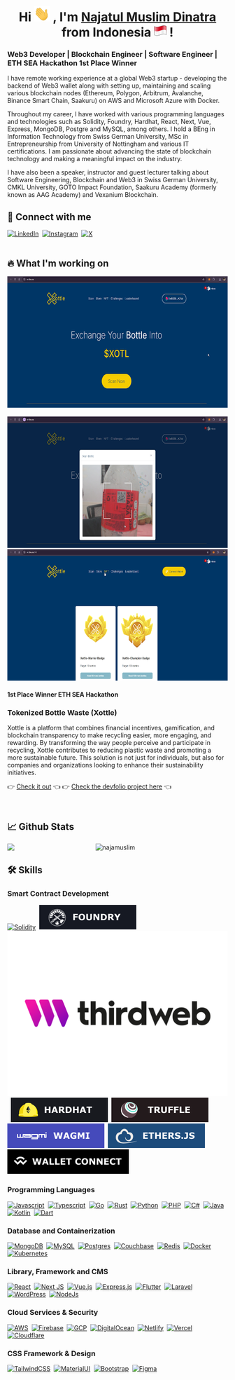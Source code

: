 <h1 align="center"> Hi <img src="img/wave.gif" width="36px" /> , I'm <u>Najatul Muslim Dinatra</u> from Indonesia <img src="img/indonesian-flag.png" width="28px" /> ! </h1>

<h3> Web3 Developer | Blockchain Engineer | Software Engineer | ETH SEA Hackathon 1st Place Winner </h3>

I have remote working experience at a global Web3 startup - developing the backend of Web3 wallet along with setting up, maintaining and scaling various blockchain nodes (Ethereum, Polygon, Arbitrum, Avalanche, Binance Smart Chain, Saakuru) on AWS and Microsoft Azure with Docker.

Throughout my career, I have worked with various programming languages and technologies such as Solidity, Foundry, Hardhat, React, Next, Vue, Express, MongoDB, Postgre and MySQL, among others. I hold a BEng in Information Technology from Swiss German University, MSc in Entrepreneurship from University of Nottingham and various IT certifications. I am passionate about advancing the state of blockchain technology and making a meaningful impact on the industry.

I have also been a speaker, instructor and guest lecturer talking about Software Engineering, Blockchain and Web3 in Swiss German University, CMKL University, GOTO Impact Foundation, Saakuru Academy (formerly known as AAG Academy) and Vexanium Blockchain.

<h2> 🤝 Connect with me </h2> 
<a href="https://www.linkedin.com/in/najatul-muslim-dinatra/" target="_blank"><img src="https://img.shields.io/badge/linkedin-%230077B5.svg?style=for-the-badge&logo=linkedin&logoColor=white" alt="LinkedIn"></a>&nbsp;
<a href="https://www.instagram.com/naja.slanardo/" target="_blank"><img src="https://img.shields.io/badge/Instagram-%23E4405F.svg?style=for-the-badge&logo=Instagram&logoColor=white" alt="Instagram"></a>&nbsp;
<a href="https://twitter.com/najamuslim" target="_blank"><img src="https://img.shields.io/badge/X-%23000000.svg?style=for-the-badge&logo=X&logoColor=white" alt="X"></a>

<br />
<br />

<h2> 🔥 What I'm working on </h2> 
<a href="https://xottle.asia/" target="_blank"><img src="img/screenshot1.png" alt="Xottle. Tokenized Bottle Waste" height="300"></a>&nbsp;
<a href="https://xottle.asia/" target="_blank"><img src="img/screenshot2.png" alt="Xottle. Tokenized Bottle Waste" height="300"></a>
<a href="https://xottle.asia/" target="_blank"><img src="img/screenshot3.png" alt="Xottle. Tokenized Bottle Waste" height="300"></a>
<h4>1st Place Winner ETH SEA Hackathon</h4>
<h3>Tokenized Bottle Waste (Xottle)</h3>
<p>Xottle is a platform that combines financial incentives, gamification, and blockchain transparency to make recycling easier, more engaging, and rewarding. By transforming the way people perceive and participate in recycling, Xottle contributes to reducing plastic waste and promoting a more sustainable future. This solution is not just for individuals, but also for companies and organizations looking to enhance their sustainability initiatives.</p>
👉 <a href="https://xottle.asia/"> Check it out</a> 👈
👉 <a href="https://devfolio.co/projects/tokenized-bottle-waste-xottle-ace9"> Check the devfolio project here</a> 👈

<br />
<br />
<br />

<h2> 📈 Github Stats </h2> 
<a href="https://github.com/najamuslim/github-readme-stats"><img align="left" width="40%" src="https://github-readme-stats.vercel.app/api/top-langs/?username=najamuslim&layout=compact&theme=tokyonight" /></a>

<img width="55%" src="https://github-readme-streak-stats.herokuapp.com/?user=najamuslim&theme=tokyonight" alt="najamuslim" />


<h2> 🛠️ Skills </h2> 
<h3> Smart Contract Development </h3> 
<a href="https://www.linkedin.com/in/najatul-muslim-dinatra/" target="_blank"><img src="https://img.shields.io/badge/Solidity-%23363636.svg?style=for-the-badge&logo=solidity&logoColor=white" alt="Solidity"></a>&nbsp;
<a href="https://www.linkedin.com/in/najatul-muslim-dinatra/" target="_blank"><img src="img/foundry.svg" alt="Foundry"></a>&nbsp;
<a href="https://www.linkedin.com/in/najatul-muslim-dinatra/" target="_blank"><img src="img/thirdweb.svg" alt="Thirdweb"></a>&nbsp;
<a href="https://www.linkedin.com/in/najatul-muslim-dinatra/" target="_blank"><img src="img/hardhat.svg" alt="Hardhat"></a>&nbsp;
<a href="https://www.linkedin.com/in/najatul-muslim-dinatra/" target="_blank"><img src="img/truffle.svg" alt="Truffle"></a>&nbsp;
<a href="https://www.linkedin.com/in/najatul-muslim-dinatra/" target="_blank"><img src="img/wagmi.svg" alt="Wagmi"></a>&nbsp;
<a href="https://www.linkedin.com/in/najatul-muslim-dinatra/" target="_blank"><img src="img/ethers.js.svg" alt="Ethers.js"></a>&nbsp;
<a href="https://www.linkedin.com/in/najatul-muslim-dinatra/" target="_blank"><img src="img/walletconnect.svg" alt="WalletConnect"></a>&nbsp;

<br />

<h3> Programming Languages </h3> 
<a href="https://www.linkedin.com/in/najatul-muslim-dinatra/" target="_blank"><img src="https://img.shields.io/badge/javascript-%23323330.svg?style=for-the-badge&logo=javascript&logoColor=%23F7DF1E" alt="Javascript"></a>&nbsp;
<a href="https://www.linkedin.com/in/najatul-muslim-dinatra/" target="_blank"><img src="https://img.shields.io/badge/typescript-%23007ACC.svg?style=for-the-badge&logo=typescript&logoColor=white" alt="Typescript"></a>&nbsp;
<a href="https://www.linkedin.com/in/najatul-muslim-dinatra/" target="_blank"><img src="https://img.shields.io/badge/Go-00ADD8?style=for-the-badge&logo=go&logoColor=white" alt="Go"></a>&nbsp;
<a href="https://www.linkedin.com/in/najatul-muslim-dinatra/" target="_blank"><img src="https://img.shields.io/badge/Rust-%23000000.svg?e&logo=rust&logoColor=white" alt="Rust"></a>&nbsp;
<a href="https://www.linkedin.com/in/najatul-muslim-dinatra/" target="_blank"><img src="https://img.shields.io/badge/python-3670A0?style=for-the-badge&logo=python&logoColor=ffdd54" alt="Python"></a>&nbsp;
<a href="https://www.linkedin.com/in/najatul-muslim-dinatra/" target="_blank"><img src="https://img.shields.io/badge/php-%23777BB4.svg?style=for-the-badge&logo=php&logoColor=white" alt="PHP"></a>&nbsp;
<a href="https://www.linkedin.com/in/najatul-muslim-dinatra/" target="_blank"><img src="https://img.shields.io/badge/c%23-%23239120.svg?style=for-the-badge&logo=csharp&logoColor=white" alt="C#"></a>&nbsp;
<a href="https://www.linkedin.com/in/najatul-muslim-dinatra/" target="_blank"><img src="https://img.shields.io/badge/java-%23ED8B00.svg?style=for-the-badge&logo=openjdk&logoColor=white" alt="Java"></a>&nbsp;
<a href="https://www.linkedin.com/in/najatul-muslim-dinatra/" target="_blank"><img src="https://img.shields.io/badge/kotlin-%237F52FF.svg?style=for-the-badge&logo=kotlin&logoColor=white" alt="Kotlin"></a>&nbsp;
<a href="https://www.linkedin.com/in/najatul-muslim-dinatra/" target="_blank"><img src="https://img.shields.io/badge/dart-%230175C2.svg?style=for-the-badge&logo=dart&logoColor=white" alt="Dart"></a>&nbsp;

<br />

<h3> Database and Containerization </h3> 
<a href="https://www.linkedin.com/in/najatul-muslim-dinatra/" target="_blank"><img src="https://img.shields.io/badge/MongoDB-%234ea94b.svg?style=for-the-badge&logo=mongodb&logoColor=white" alt="MongoDB"></a>&nbsp;
<a href="https://www.linkedin.com/in/najatul-muslim-dinatra/" target="_blank"><img src="https://img.shields.io/badge/mysql-4479A1.svg?style=for-the-badge&logo=mysql&logoColor=white" alt="MySQL"></a>&nbsp;
<a href="https://www.linkedin.com/in/najatul-muslim-dinatra/" target="_blank"><img src="https://img.shields.io/badge/postgres-%23316192.svg?style=for-the-badge&logo=postgresql&logoColor=white" alt="Postgres"></a>&nbsp;
<a href="https://www.linkedin.com/in/najatul-muslim-dinatra/" target="_blank"><img src="https://img.shields.io/badge/Couchbase-EA2328?logo=couchbase&logoColor=white" alt="Couchbase"></a>&nbsp;
<a href="https://www.linkedin.com/in/najatul-muslim-dinatra/" target="_blank"><img src="https://img.shields.io/badge/Redis-%23DD0031.svg?logo=redis&logoColor=white" alt="Redis"></a>&nbsp;
<a href="https://www.linkedin.com/in/najatul-muslim-dinatra/" target="_blank"><img src="https://img.shields.io/badge/docker-%230db7ed.svg?style=for-the-badge&logo=docker&logoColor=white" alt="Docker"></a>&nbsp;
<a href="https://www.linkedin.com/in/najatul-muslim-dinatra/" target="_blank"><img src="https://img.shields.io/badge/Kubernetes-326CE5?logo=kubernetes&logoColor=fff" alt="Kubernetes"></a>&nbsp;

<br />

<h3> Library, Framework and CMS </h3> 
<a href="https://www.linkedin.com/in/najatul-muslim-dinatra/" target="_blank"><img src="https://img.shields.io/badge/react-%2320232a.svg?style=for-the-badge&logo=react&logoColor=%2361DAFB" alt="React"></a>&nbsp;
<a href="https://www.linkedin.com/in/najatul-muslim-dinatra/" target="_blank"><img src="https://img.shields.io/badge/Next-black?style=for-the-badge&logo=next.js&logoColor=white" alt="Next JS"></a>&nbsp;
<a href="https://www.linkedin.com/in/najatul-muslim-dinatra/" target="_blank"><img src="https://img.shields.io/badge/vuejs-%2335495e.svg?style=for-the-badge&logo=vuedotjs&logoColor=%234FC08D" alt="Vue.js"></a>&nbsp;
<a href="https://www.linkedin.com/in/najatul-muslim-dinatra/" target="_blank"><img src="https://img.shields.io/badge/express.js-%23404d59.svg?style=for-the-badge&logo=express&logoColor=%2361DAFB" alt="Express.js"></a>&nbsp;
<a href="https://www.linkedin.com/in/najatul-muslim-dinatra/" target="_blank"><img src="https://img.shields.io/badge/Flutter-%2302569B.svg?style=for-the-badge&logo=Flutter&logoColor=white" alt="Flutter"></a>&nbsp;
<a href="https://www.linkedin.com/in/najatul-muslim-dinatra/" target="_blank"><img src="https://img.shields.io/badge/laravel-%23FF2D20.svg?style=for-the-badge&logo=laravel&logoColor=white" alt="Laravel"></a>&nbsp;
<a href="https://www.linkedin.com/in/najatul-muslim-dinatra/" target="_blank"><img src="https://img.shields.io/badge/WordPress-%23117AC9.svg?style=for-the-badge&logo=WordPress&logoColor=white" alt="WordPress"></a>&nbsp;
<a href="https://www.linkedin.com/in/najatul-muslim-dinatra/" target="_blank"><img src="https://img.shields.io/badge/Node.js-6DA55F?logo=node.js&logoColor=white" alt="NodeJs"></a>&nbsp;

<br />

<h3> Cloud Services & Security </h3> 
<a href="https://www.linkedin.com/in/najatul-muslim-dinatra/" target="_blank"><img src="https://img.shields.io/badge/AWS-%23FF9900.svg?style=for-the-badge&logo=amazon-aws&logoColor=white" alt="AWS"></a>&nbsp;
<a href="https://www.linkedin.com/in/najatul-muslim-dinatra/" target="_blank"><img src="https://img.shields.io/badge/Firebase-039BE5?logo=Firebase&logoColor=white" alt="Firebase"></a>&nbsp;
<a href="https://www.linkedin.com/in/najatul-muslim-dinatra/" target="_blank"><img src="https://img.shields.io/badge/Google%20Cloud-%234285F4.svg?logo=google-cloud&logoColor=white" alt="GCP"></a>&nbsp;
<a href="https://www.linkedin.com/in/najatul-muslim-dinatra/" target="_blank"><img src="https://img.shields.io/badge/DigitalOcean-%230167ff.svg?style=for-the-badge&logo=digitalOcean&logoColor=white)" alt="DigitalOcean"></a>&nbsp;
<a href="https://www.linkedin.com/in/najatul-muslim-dinatra/" target="_blank"><img src="https://img.shields.io/badge/netlify-%23000000.svg?style=for-the-badge&logo=netlify&logoColor=#00C7B7" alt="Netlify"></a>&nbsp;
<a href="https://www.linkedin.com/in/najatul-muslim-dinatra/" target="_blank"><img src="https://img.shields.io/badge/vercel-%23000000.svg?style=for-the-badge&logo=vercel&logoColor=white" alt="Vercel"></a>&nbsp;
<a href="https://www.linkedin.com/in/najatul-muslim-dinatra/" target="_blank"><img src="https://img.shields.io/badge/Cloudflare-F38020?style=for-the-badge&logo=Cloudflare&logoColor=white" alt="Cloudflare"></a>&nbsp;

<br />

<h3> CSS Framework & Design </h3> 
<a href="https://www.linkedin.com/in/najatul-muslim-dinatra/" target="_blank"><img src="https://img.shields.io/badge/tailwindcss-%2338B2AC.svg?style=for-the-badge&logo=tailwind-css&logoColor=white" alt="TailwindCSS"></a>&nbsp;
<a href="https://www.linkedin.com/in/najatul-muslim-dinatra/" target="_blank"><img src="https://img.shields.io/badge/Material%20UI-007FFF?style=for-the-badge&logo=mui&logoColor=white" alt="MaterialUI"></a>&nbsp;
<a href="https://www.linkedin.com/in/najatul-muslim-dinatra/" target="_blank"><img src="https://img.shields.io/badge/bootstrap-%238511FA.svg?style=for-the-badge&logo=bootstrap&logoColor=white" alt="Bootstrap"></a>&nbsp;
<a href="https://www.linkedin.com/in/najatul-muslim-dinatra/" target="_blank"><img src="https://img.shields.io/badge/figma-%23F24E1E.svg?style=for-the-badge&logo=figma&logoColor=white" alt="Figma"></a>&nbsp;

